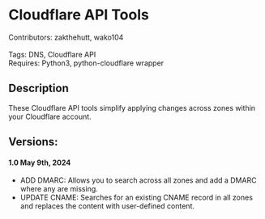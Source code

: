 # Cloudflare API Tools
Contributors: zakthehutt, wako104
<br/><br/>
Tags: DNS, Cloudflare API
<br/>
Requires: Python3, python-cloudflare wrapper

## Description
These Cloudflare API tools simplify applying changes across zones within your Cloudflare account.

## Versions:

#### 1.0 May 9th, 2024 
* ADD DMARC: Allows you to search across all zones and add a DMARC where any are missing.
* UPDATE CNAME: Searches for an existing CNAME record in all zones and replaces the content with user-defined content.
